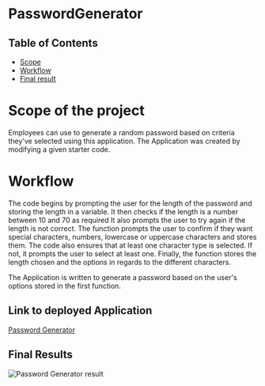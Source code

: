 # PasswordGenerator

## Table of Contents
- [Scope](#scope-of-project)
- [Workflow](#workflow)
- [Final result](#final-results)

# Scope of the project
Employees can use to generate a random password based on criteria they’ve selected using this application. The Application was created by modifying a given starter code.

# Workflow
The code begins by prompting the user for the length of the password and storing the length in a variable.
It then checks if the length is a number between 10 and 70 as required
It also prompts the user to try again if the length is not correct. 
The function prompts the user to confirm if they want special characters, numbers, lowercase or uppercase characters and stores them. The code also ensures that at least one character type is selected. If not, it prompts the user to select at least one. Finally, the function stores the length chosen and the options in regards to the different characters.
 
The Application is written to generate a password based on the user's options stored in the first function. 

## Link to deployed Application
[Password Generator]()

## Final Results
![Password Generator result]()